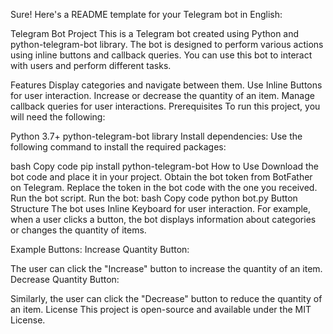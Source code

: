
Sure! Here's a README template for your Telegram bot in English:

Telegram Bot Project
This is a Telegram bot created using Python and python-telegram-bot library. The bot is designed to perform various actions using inline buttons and callback queries. You can use this bot to interact with users and perform different tasks.

Features
Display categories and navigate between them.
Use Inline Buttons for user interaction.
Increase or decrease the quantity of an item.
Manage callback queries for user interactions.
Prerequisites
To run this project, you will need the following:

Python 3.7+
python-telegram-bot library
Install dependencies:
Use the following command to install the required packages:

bash
Copy code
pip install python-telegram-bot
How to Use
Download the bot code and place it in your project.
Obtain the bot token from BotFather on Telegram.
Replace the token in the bot code with the one you received.
Run the bot script.
Run the bot:
bash
Copy code
python bot.py
Button Structure
The bot uses Inline Keyboard for user interaction. For example, when a user clicks a button, the bot displays information about categories or changes the quantity of items.

Example Buttons:
Increase Quantity Button:

The user can click the "Increase" button to increase the quantity of an item.
Decrease Quantity Button:

Similarly, the user can click the "Decrease" button to reduce the quantity of an item.
License
This project is open-source and available under the MIT License.
